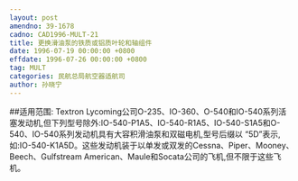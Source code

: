 ```yaml
---
layout: post
amendno: 39-1678
cadno: CAD1996-MULT-21
title: 更换滑油泵的铁质或铝质叶轮和轴组件
date: 1996-07-19 00:00:00 +0800
effdate: 1996-07-26 00:00:00 +0800
tag: MULT
categories: 民航总局航空器适航司
author: 孙晓宁
---
```


##适用范围:
Textron Lycoming公司O-235、IO-360、O-540和IO-540系列活塞发动机,但下列型号除外:IO-540-P1A5、IO-540-R1A5、IO-540-S1A5和O-540、IO-540系列发动机具有大容积滑油泵和双磁电机,型号后缀以 “5D”表示,如:IO-540-K1A5D。这些发动机装于以单发或双发的Cessna、Piper、Mooney、Beech、Gulfstream American、Maule和Socata公司的飞机,但不限于这些飞机。

